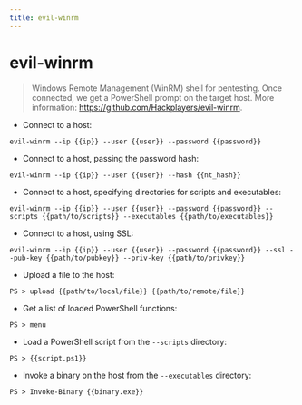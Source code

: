 ```yaml
---
title: evil-winrm
---
```

# evil-winrm

> Windows Remote Management (WinRM) shell for pentesting.
> Once connected, we get a PowerShell prompt on the target host.
> More information: <https://github.com/Hackplayers/evil-winrm>.

- Connect to a host:

`evil-winrm --ip {{ip}} --user {{user}} --password {{password}}`

- Connect to a host, passing the password hash:

`evil-winrm --ip {{ip}} --user {{user}} --hash {{nt_hash}}`

- Connect to a host, specifying directories for scripts and executables:

`evil-winrm --ip {{ip}} --user {{user}} --password {{password}} --scripts {{path/to/scripts}} --executables {{path/to/executables}}`

- Connect to a host, using SSL:

`evil-winrm --ip {{ip}} --user {{user}} --password {{password}} --ssl --pub-key {{path/to/pubkey}} --priv-key {{path/to/privkey}}`

- Upload a file to the host:

`PS > upload {{path/to/local/file}} {{path/to/remote/file}}`

- Get a list of loaded PowerShell functions:

`PS > menu`

- Load a PowerShell script from the `--scripts` directory:

`PS > {{script.ps1}}`

- Invoke a binary on the host from the `--executables` directory:

`PS > Invoke-Binary {{binary.exe}}`
